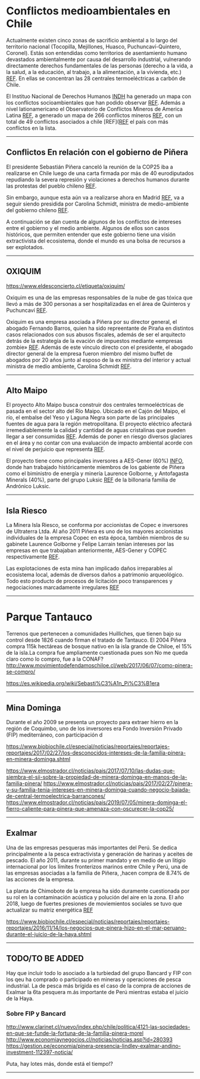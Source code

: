 # Conflictos medioambientales en Chile

Actualmente  existen cinco zonas de sacrificio ambiental a lo largo del territorio nacional (Tocopilla, Mejillones, Huasco, Puchuncaví-Quintero, Coronel). Estás son entendidas como territorios de asentamiento humano devastados ambientalmente por causa del desarrollo industrial, vulnerando directamente derechos fundamentales de las personas (derecho a la vida, a la salud, a la educación, al trabajo, a la alimentación, a la vivienda, etc.)
[REF](https://www.terram.cl/2016/02/infografias-conoce-las-zonas-de-sacrificio-ambiental-del-pais-2/). En ellas se concentran las 28 centrales termoeléctricas a carbón de Chile.

El Instituo Nacional de Derechos Humanos [INDH](www.indh.cl) ha generado un mapa con los conflictos socioambientales que han podido observar [REF](https://mapaconflictos.indh.cl).
Además a nivel lationamericano el Observatorio de Conflictos Mineros de America Latina
[REF](https://www.ocmal.org/), a generado un mapa de 266 conflictos mineros [REF](https://mapa.conflictosmineros.net), con un total de 49 conflictos asociados a chile [REF]([REF](https://mapa.conflictosmineros.net/ocmal_db-v2/conflicto/lista/02032300) el país con más conflictos en la lista.

---

## Conflictos En relación con el gobierno de Piñera

El presidente Sebastián Piñera canceló la reunión de la COP25 iba a realizarse en Chile luego de una carta firmada por más de 40 eurodiputados repudiando la severa represión y violaciones a derechos humanos durante las protestas del pueblo chileno [REF](https://twitter.com/leilachaibi/status/1189182854191706115).

Sin embargo, aunque esta aún va a realizarse ahora en Madrid [REF](https://www.cop25.cl), va a seguir siendo presidida por Carolina Schmidt, ministra de medio-ambiente del gobierno chileno [REF](https://www.cop25.cl/#/equipo-y-presidencia).

A continuación se dan cuenta de algunos de los conflictos de intereses entre el gobierno y el medio ambiente. Algunos de ellos son casos históricos, que permiten entender que este gobierno tiene una visión extractivista del ecosistema, donde el mundo es una bolsa de recursos a ser explotados.

---

## OXIQUIM
https://www.eldesconcierto.cl/etiqueta/oxiquim/

Oxiquim es una de las empresas responsables de la nube de gas tóxica que llevó a más de 300 personas a ser hospitalizadas en el área de Quinteros y Puchuncaví [REF](http://olca.cl/articulo/nota.php?id=107406).

Oxiquim es una empresa asociada a Piñera por su director general, el abogado Fernando Barros, quien ha sido repreentante de Piraña en distintos casos relacionados con sus abusos fiscales, además de ser el arquitecto detrás de la estrategía de la evación de impuestos mediante «empresas zombie» [REF](https://www.eldinamo.cl/nacional/2017/11/03/fernando-barros-el-tributarista-que-ayudo-a-eludir-millonarios-impuestos-a-pinera-y-leonidas-vial/). Además de este vínculo directo con el presidente, el abogado director general de la empresa fueron miembro del mismo buffet de abogados por 20 años junto al esposo de la ex ministra del interior y actual ministra de medio ambiente, Carolina Schmidt [REF](https://www.elmostrador.cl/noticias/pais/2018/08/29/el-precario-equilibrio-de-carolina-schmidt-tras-su-gestion-en-la-crisis-ambiental-de-quintero).

---

## Alto Maipo

El proyecto Alto Maipo busca construir dos centrales termoeléctricas de pasada en el sector alto del Río Maipo. Ubicado en el Cajón del Maipo, el río, el embalse del Yeso y Laguna Negra son parte de las principales fuentes de agua para la región metropolitana. El proyecto eléctrico afectará irremediablemente la calidad y cantidad de aguas cristalinas que pueden llegar a ser consumidas [REF](https://laderasur.com/articulo/por-que-el-proyecto-alto-maipo-amenaza-la-provision-de-agua-potable-para-la-ciudad-de-santiago/). Además de poner en riesgo diversos glaciares en el área y no contar con una evaluación de impacto ambiental acorde con el nivel de perjuicio que representa [REF](https://biblioteca.sernageomin.cl/opac/datafiles/14905_v3_pp_349_351.pdf).

El proyecto tiene como principales inversores a AES-Gener (60%) [INFO](https://www.eldesconcierto.cl/etiqueta/aes-gener/), donde han trabajado históricamente miembros de los gabiente de Piñera como el biministro de energía y minería Laurence Golborne, y Antofagasta Minerals (40%), parte del grupo Luksic [REF](www.poderopedia.org/cl/empresas/Alto_Maipo#tab_perfil) de la billonaria familia de Andrónico Luksic.

---

## Isla Riesco

La Minera Isla Riesco, se conforma por accionistas de Copec e inversores de Ultraterra Ltda. Al año 2011 Piñera es uno de los mayores accionistas individuales de la empresa Copec en esta época, también miembros de su gabinete Laurence Golborne y Felipe Larrain tenían intereses por las empresas en que trabajaban anteriormente, AES-Gener y COPEC respectivamente [REF](https://web.archive.org/web/20131103115027/http://www.cambio21.cl/cambio21/site/artic/20110719/pags/20110719194602.html).

Las explotaciones de esta mina han implicado daños irreparables al ecosistema local, además de diversos daños a patrimonio arqueológico. Todo esto producto de procesos de licitación poco transparences y negociaciones marcadamente irregulares [REF](https://www.theclinic.cl/2019/07/03/isla-riesco-y-minera-invierno-todo-lo-que-necesitas-saber-para-comprender-el-conflicto/)

---

# Parque Tantauco

Terrenos que pertenecen a comunidades Huilliches, que tienen bajo su control desde 1826 cuando firman el tratado de Tantauco. El 2004 Piñera compra 115k hectáreas de bosque nativo en la isla grande de Chiloe, el 15% de la isla.La compra fue ampliamente cuestionada pues son
No me queda claro como lo compro, fue a la CONAF?
http://www.movimientodefendamoschiloe.cl/web/2017/06/07/como-pinera-se-compro/

https://es.wikipedia.org/wiki/Sebasti%C3%A1n_Pi%C3%B1era


---

## Mina Dominga

Durante el año 2009 se presenta un proyecto para extraer hierro en la región de Coquimbo, uno de los inversores era Fondo Inversión Privado (FIP) mediterráneo, con participación d

https://www.biobiochile.cl/especial/noticias/reportajes/reportajes-reportajes/2017/02/27/los-desconocidos-intereses-de-la-familia-pinera-en-minera-dominga.shtml

https://www.elmostrador.cl/noticias/pais/2017/07/10/las-dudas-que-siembra-el-sii-sobre-la-propiedad-de-minera-dominga-en-manos-de-la-familia-pinera/
https://www.elmostrador.cl/noticias/pais/2017/02/27/pinera-y-su-familia-tenia-intereses-en-minera-dominga-cuando-negocio-bajada-de-central-termoelectrica-barrancones/
https://www.elmostrador.cl/noticias/pais/2019/07/05/minera-dominga-el-fierro-caliente-para-pinera-que-amenaza-con-oscurecer-la-cop25/

---

## Exalmar

Una de las empresas pesqueras más importantes del Perú. Se dedica principalmente a la pesca extractivista y generación de harinas y aceites de pescado. El año 2011, durante su primer mandato y en medio de un litigio internacional por los límites fronterizos marinos entre Chile y Perú, una de las empresas asociadas a la familia de Piñera, ,hacen compra de 8.74% de las acciones de la empresa.

La planta de Chimobote de la empresa ha sido duramente cuestionada por su rol en la contaminación acústica y polución del aire en la zona. El año 2018, luego de fuertes presiones de moviemientos sociales se tuvo que actualizar su matriz energética [REF](https://foronda.pe/pesquera-exalmar-presentara-plan-de-cambio-de-matriz-energetica-en-tres-semanas/)

https://www.biobiochile.cl/especial/noticias/reportajes/reportajes-reportajes/2016/11/14/los-negocios-que-pinera-hizo-en-el-mar-peruano-durante-el-juicio-de-la-haya.shtml

---

## TODO/TO BE ADDED

Hay que incluir todo lo asociado a la turbiedad del grupo Bancard y FIP con los qeu ha comprado o participado en mineras y operaciones de pesca industrial. La de pesca más brígida es el caso de la compra de acciones de Exalmar la 6ta pesquera m.ás importante de Perú mientras estaba el juicio de la Haya.

### Sobre FIP y Bancard

http://www.clarinet.cl/nuevo/index.php/chile/politica/4121-las-sociedades-en-que-se-funde-la-fortuna-de-la-familia-pinera-morel
http://www.economiaynegocios.cl/noticias/noticias.asp?id=280393
https://gestion.pe/economia/pinera-presencia-lindley-exalmar-andino-investment-112397-noticia/


Puta, hay lotes más, donde está el tiempo!?

---
